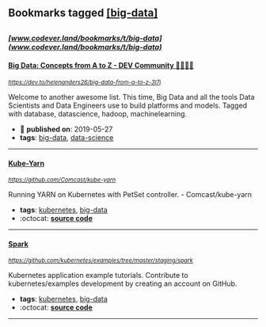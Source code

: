 ## Bookmarks tagged [[big-data]](https://www.codever.land/search?q=[big-data])

_<sup><sup>[www.codever.land/bookmarks/t/big-data](www.codever.land/bookmarks/t/big-data)</sup></sup>_
---
#### [Big Data: Concepts from A to Z - DEV Community 👩‍💻👨‍💻](https://dev.to/helenanders26/big-data-from-a-to-z-3l7j)
_<sup>https://dev.to/helenanders26/big-data-from-a-to-z-3l7j</sup>_

Welcome to another awesome list. This time, Big Data and all the tools Data Scientists and Data Engineers use to build platforms and models. Tagged with database, datascience, hadoop, machinelearning.
* :calendar: **published on**: 2019-05-27
* **tags**: [big-data](../tagged/big-data.md), [data-science](../tagged/data-science.md)
---
#### [Kube-Yarn](https://github.com/Comcast/kube-yarn)
_<sup>https://github.com/Comcast/kube-yarn</sup>_

Running YARN on Kubernetes with PetSet controller. - Comcast/kube-yarn
* **tags**: [kubernetes](../tagged/kubernetes.md), [big-data](../tagged/big-data.md)
* :octocat: **[source code](https://github.com/Comcast/kube-yarn)**
---
#### [Spark](https://github.com/kubernetes/examples/tree/master/staging/spark)
_<sup>https://github.com/kubernetes/examples/tree/master/staging/spark</sup>_

Kubernetes application example tutorials. Contribute to kubernetes/examples development by creating an account on GitHub.
* **tags**: [kubernetes](../tagged/kubernetes.md), [big-data](../tagged/big-data.md)
* :octocat: **[source code](https://github.com/kubernetes/examples/tree/master/staging/spark)**
---
